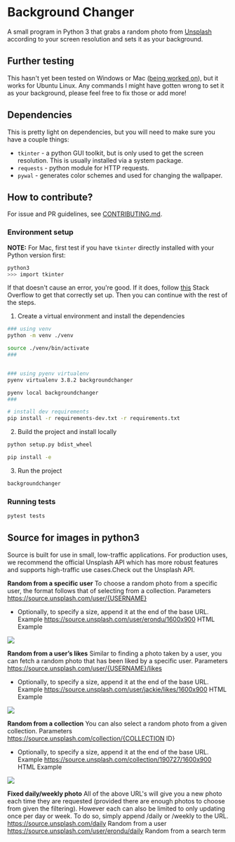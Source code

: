 # Background Changer
A small program in Python 3 that grabs a random photo from [Unsplash](https://unsplash.com) according to your screen resolution and sets it as your background.

## Further testing

This hasn't yet been tested on Windows or Mac ([being worked on](https://github.com/rugglcon/python-backgroundchanger/issues/1)), but it works for Ubuntu Linux. Any commands I might have gotten wrong to set it as your background, please feel free to fix those or add more!

## Dependencies
This is pretty light on dependencies, but you will need to make sure you have a couple things:

* `tkinter` - a python GUI toolkit, but is only used to get the screen resolution. This is usually installed via a system package.
* `requests` - python module for HTTP requests.
* `pywal` - generates color schemes and used for changing the wallpaper.

## How to contribute?

For issue and PR guidelines, see [CONTRIBUTING.md](CONTRIBUTING.md).

### Environment setup

**NOTE:** For Mac, first test if you have `tkinter` directly installed with your Python version first:
```sh
python3
>>> import tkinter
```
If that doesn't cause an error, you're good. If it does, follow [this](https://stackoverflow.com/a/60469203/9565946) Stack Overflow
to get that correctly set up. Then you can continue with the rest of the steps.

1. Create a virtual environment and install the dependencies
```sh
### using venv
python -m venv ./venv

source ./venv/bin/activate
###


### using pyenv virtualenv
pyenv virtualenv 3.8.2 backgroundchanger

pyenv local backgroundchanger
###

# install dev requirements
pip install -r requirements-dev.txt -r requirements.txt
```

2. Build the project and install locally
```sh
python setup.py bdist_wheel

pip install -e
```

3. Run the project
```sh
backgroundchanger
```

### Running tests
```sh
pytest tests
```

## Source for images in python3 
Source is built for use in small, low-traffic applications. For production uses, we recommend the official Unsplash API which has more robust features and supports high-traffic use cases.Check out the Unsplash API.


**Random from a specific user**
To choose a random photo from a specific user, the format follows that of selecting from a collection.
Parameters
https://source.unsplash.com/user/{USERNAME}
* Optionally, to specify a size, append it at the end of the base URL.
Example
https://source.unsplash.com/user/erondu/1600x900
HTML Example
<img src="https://source.unsplash.com/user/erondu/1600x900">


**Random from a user’s likes**
Similar to finding a photo taken by a user, you can fetch a random photo that has been liked by a specific user.
Parameters
https://source.unsplash.com/user/{USERNAME}/likes
* Optionally, to specify a size, append it at the end of the base URL.
Example
https://source.unsplash.com/user/jackie/likes/1600x900
HTML Example
<img src="https://source.unsplash.com/user/jackie/likes/1600x900">

**Random from a collection**
You can also select a random photo from a given collection.
Parameters
https://source.unsplash.com/collection/{COLLECTION ID}
* Optionally, to specify a size, append it at the end of the base URL.
Example
https://source.unsplash.com/collection/190727/1600x900
HTML Example
<img src="https://source.unsplash.com/collection/190727/1600x900">


**Fixed daily/weekly photo**
All of the above URL's will give you a new photo each time they are requested (provided there are enough photos to choose from given the filtering). However each can also be limited to only updating once per day or week. To do so, simply append /daily or /weekly to the URL.
https://source.unsplash.com/daily
Random from a user
https://source.unsplash.com/user/erondu/daily
Random from a search term
